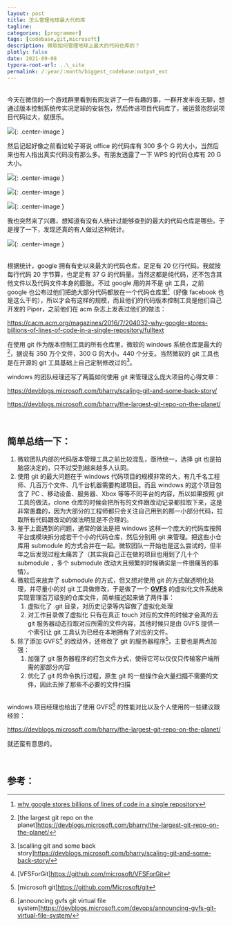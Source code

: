 ```yaml
---
layout: post
title: 怎么管理地球最大代码库
tagline:
categories: [programmer]
tags: [codebase,git,microsoft]
description: 微软如何管理地球上最大的代码仓库的？
plotly: false
date: 2021-09-08
typora-root-url: ..\_site
permalink: /:year/:month/biggest_codebase:output_ext
---
```

\
今天在微信的一个游戏群里看到有网友讲了一件有趣的事，一群开发半夜无聊，想通过版本控制系统传实况足球的安装包，然后传进项目代码库了，被运营抱怨说项目代码过大，就很乐。
<!-- more -->

![](/../assets/posts/1638431754124.png){: .center-image }

然后记起好像之前看过轮子哥说 office 的代码库有 300 多个 G 的大小，当然后来也有人指出真实代码没有那么多。有朋友透露了一下 WPS 的代码仓库有 20 G 大小。

![](/../assets/posts/1638431759563.png){: .center-image }

![](/../assets/posts/1638431765407.png){: .center-image }

![](/../assets/posts/1638431768806.png){: .center-image }

我也突然来了兴趣，想知道有没有人统计过能够查到的最大的代码仓库是哪些。于是搜了一下，发现还真的有人做过这种统计。

![](/../assets/posts/1638431774336.png){: .center-image }

\
根据统计，google 拥有有史以来最大的代码仓库，足足有 20 亿行代码。我就按每行代码 20 字节算，也足足有 37 G 的代码量。当然这都是纯代码，还不包含其他文件以及代码文件本身的膨胀。不过 google 用的并不是 git 工具，之前 google 也公布过他们把绝大部分代码都放在一个代码仓库里[^1]（好像 facebook 也是这么干的），所以才会有这样的规模，而且他们的代码版本控制工具是他们自己开发的  Piper，之前他们在 acm 杂志上发表过他们的做法：

<https://cacm.acm.org/magazines/2016/7/204032-why-google-stores-billions-of-lines-of-code-in-a-single-repository/fulltext>

在使用 git 作为版本控制工具的所有仓库里，微软的 windows 系统仓库是最大的[^3]，据说有 350 万个文件，300 G 的大小，440 个分支。当然微软的 git 工具也是在开源的 git 工具基础上自己定制修改过的[^2]。

windows 的团队经理还写了两篇如何使用 git 来管理这么庞大项目的心得文章：

<https://devblogs.microsoft.com/bharry/scaling-git-and-some-back-story/>

<https://devblogs.microsoft.com/bharry/the-largest-git-repo-on-the-planet/>

<br>

简单总结一下：
-----

1. 微软团队内部的代码版本管理工具之前比较混乱，亟待统一，选择 git 也是拍脑袋决定的，只不过受到越来越多人认同。
2. 使用 git 的最大问题在于 windows 代码项目的规模非常的大，有几千名工程师、几百万个文件、几千台机器需要构建项目。而且 windows 的这个项目包含了 PC 、移动设备、服务器、Xbox 等等不同平台的内容，所以如果按照 git 工具的做法，clone 仓库的时候会把所有的文件跟改动记录都拉取下来，这是非常愚蠢的，因为大部分的工程师都只会关注自己用到的那一小部分代码，拉取所有代码跟改动的做法明显是不合理的。
3. 鉴于上面遇到的问题，通常的做法是把 windows 这样一个庞大的代码库按照平台或模块拆分成若干个小的代码仓库，然后分别用 git 来管理。把这些小仓库用 submodule 的方式合并在一起。微软团队一开始也是这么尝试的，但半年之后发现过程太痛苦了（其实我自己正在做的项目也用到了几十个 submodule ，多个 submodule 改动大且频繁的时候确实是一件很痛苦的事情）。
4. 微软后来放弃了 submodule 的方式，但又想对使用 git 的方式做透明化处理，并尽量小的对 git 工具做修改，于是做了一个 [**GVFS**](https://github.com/microsoft/VFSForGit) 的虚拟化文件系统来实现管理百万级别的仓库文件，简单描述起来做了两件事：
	1. 虚拟化了 .git 目录，对历史记录等内容做了虚拟化处理
	2. 对工作目录做了虚拟化
	    只有在真正 touch 对应的文件的时候才会真的去 git 服务器动态拉取对应所需的文件内容，其他时候只是由 GVFS 提供一个索引让 git 工具认为已经在本地拥有了对应的文件。
5. 除了添加 GVFS[^4] 的改动外，还修改了 git 的服务器程序[^5]，主要也是两点加强：
	1. 加强了 git 服务器程序的打包文件方式，使得它可以仅仅只传输客户端所需的那部分内容
	2. 优化了 git 的命令执行过程，原生 git 的一些操作会大量扫描不需要的文件，因此去掉了那些不必要的文件扫描

\
windows 项目经理也给出了使用 GVFS[^6] 的性能对比以及个人使用的一些建议跟经验：

<https://devblogs.microsoft.com/bharry/the-largest-git-repo-on-the-planet/>

就还蛮有意思的。

<br>

参考：
------

[^1]:[why google stores billions of lines of code in a single repository](https://cacm.acm.org/magazines/2016/7/204032-why-google-stores-billions-of-lines-of-code-in-a-single-repository/fulltext)

[^2]:[scalling git and some back story]<https://devblogs.microsoft.com/bharry/scaling-git-and-some-back-story/>

[^3]:[the largest git repo on the planet]<https://devblogs.microsoft.com/bharry/the-largest-git-repo-on-the-planet/>

[^4]:[VFSForGit]<https://github.com/microsoft/VFSForGit>

[^5]:[microsoft git]<https://github.com/Microsoft/git>

[^6]:[announcing gvfs git virtual file system]<https://devblogs.microsoft.com/devops/announcing-gvfs-git-virtual-file-system/>

